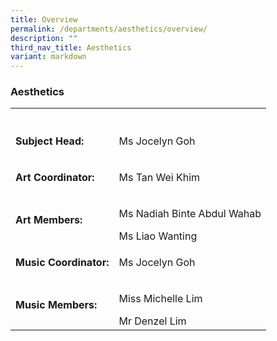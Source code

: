 ```yaml
---
title: Overview
permalink: /departments/aesthetics/overview/
description: ""
third_nav_title: Aesthetics
variant: markdown
---
```

<h3>Aesthetics</h3><table><tbody><tr><th rowspan="1" colspan="1"><p></p></th><th rowspan="1" colspan="1"><p></p></th></tr><tr><td rowspan="1" colspan="1"><p><strong>Subject Head:</strong></p></td><td rowspan="1" colspan="1"><p>Ms Jocelyn Goh</p></td></tr><tr><td rowspan="1" colspan="1"><p><strong>Art Coordinator:</strong></p></td><td rowspan="1" colspan="1"><p>Ms Tan Wei Khim</p></td></tr><tr><td rowspan="1" colspan="1"><p><strong>Art Members:</strong></p></td><td rowspan="1" colspan="1"><p>Ms Nadiah Binte Abdul Wahab</p>Ms Liao Wanting</td></tr><tr><td rowspan="1" colspan="1"><p><strong>Music Coordinator:</strong></p></td><td rowspan="1" colspan="1"><p>Ms Jocelyn Goh</p></td></tr><tr><td rowspan="1" colspan="1"><p><strong>Music Members:</strong></p></td><td rowspan="1" colspan="1"><p>Miss Michelle Lim</p>Mr Denzel Lim</td></tr></tbody></table><p></p>